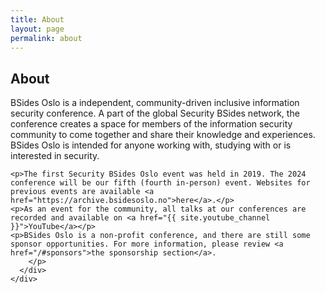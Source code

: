 ```yaml
---
title: About
layout: page
permalink: about
---
```

<section id="about">
  <div class="container">
    <div class="row">
      <div class="col-lg-12 text-center">
        <h2 class="section-heading">About</h2>
      </div>
      <div class="col-lg-8 col-lg-offset-2 text-left text-muted">
        <p>BSides Oslo is a independent, community-driven inclusive information security conference. A part of the global Security BSides network, the conference creates a space for members of the information security community to come together and share their knowledge and experiences. BSides Oslo is intended for anyone working with, studying with or is interested in security.</p>

	<p>The first Security BSides Oslo event was held in 2019. The 2024 conference will be our fifth (fourth in-person) event. Websites for previous events are available <a href="https://archive.bsidesoslo.no">here</a>.</p>
	<p>As an event for the community, all talks at our conferences are recorded and available on <a href="{{ site.youtube_channel }}">YouTube</a></p>
	<p>BSides Oslo is a non-profit conference, and there are still some sponsor opportunities. For more information, please review <a href="/#sponsors">the sponsorship section</a>.
        </p>
      </div>
    </div>
  </div>
</section>
